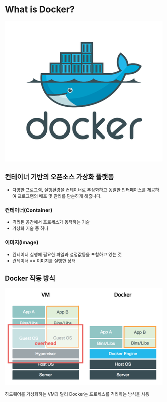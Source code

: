 # What is Docker?

![docker-logo](../../images/docker-logo.png "docker-logo")

## **컨테이너 기반의 오픈소스 가상화 플랫폼**

- 다양한 프로그램, 실행환경을 컨테이너로 추상화하고 동일한 인터페이스를 제공하여 프로그램의 배포 및 관리를 단순하게 해줍니다.

### 컨테이너(Container)
- 격리된 공간에서 프로세스가 동작하는 기술
- 가상화 기술 중 하나

### 이미지(Image)
- 컨테이너 실행에 필요한 파일과 설정값등을 포함하고 있는 것
- 컨테이너 == 이미지를 실행한 상태





## Docker 작동 방식
![vm-vs-docker](../../images/vm-vs-docker.png "vm-vs-docker")

하드웨어를 가상화하는 VM과 달리 Docker는 프로세스를 격리하는 방식을 사용